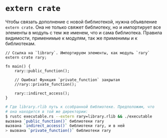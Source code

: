 # `extern crate`

Чтобы связать дополнение с новой библиотекой, нужна объявление `extern crate`.
Она не только свяжет библиотеку, но и импортирует все элементы в модуль
с тем же именем, что и сама библиотека.
Правила видимости, применимые к модулям, так же применимы и к библиотекам.

```rust,ignore
// Ссылка на `library`. Импортируем элементы, как модуль `rary`
extern crate rary;

fn main() {
    rary::public_function();

    // Ошибка! Функция `private_function` закрытая
    //rary::private_function();

    rary::indirect_access();
}
```

```bash
# Где library.rlib путь к ссобранной библиотеке. Предположим, что
# она находится в той же директории:
$ rustc executable.rs --extern rary=library.rlib && ./executable
вызвана `public_function()` библиотеки rary
вызвана `indirect_access()` библиотеки rary, и в ней
> вызвана `private_function()` библиотеки rary
```
